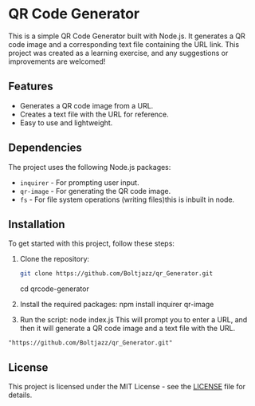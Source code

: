 # QR Code Generator

This is a simple QR Code Generator built with Node.js. It generates a QR code image and a corresponding text file containing the URL link. This project was created as a learning exercise, and any suggestions or improvements are welcomed!

## Features

- Generates a QR code image from a URL.
- Creates a text file with the URL for reference.
- Easy to use and lightweight.

## Dependencies

The project uses the following Node.js packages:

- `inquirer` - For prompting user input.
- `qr-image` - For generating the QR code image.
- `fs` - For file system operations (writing files)this is inbuilt in node.

## Installation

To get started with this project, follow these steps:

1. Clone the repository:
   ```bash
   git clone https://github.com/Boltjazz/qr_Generator.git
   ```
   cd qrcode-generator
2. Install the required packages:
   npm install inquirer qr-image

3. Run the script:
   node index.js
   This will prompt you to enter a URL, and then it will generate a QR code image and
   a text file with the URL.

`"https://github.com/Boltjazz/qr_Generator.git"`

## License

This project is licensed under the MIT License - see the [LICENSE](LICENSE) file for details.
